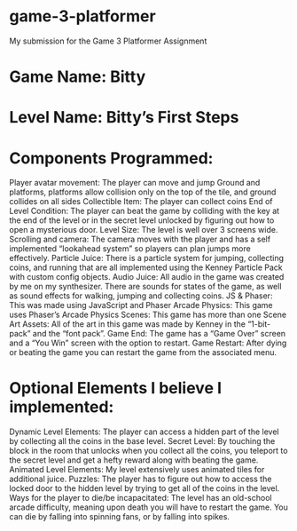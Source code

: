 # game-3-platformer
My submission for the Game 3 Platformer Assignment
# Game Name: Bitty
# Level Name: Bitty’s First Steps

# Components Programmed:
Player avatar movement: The player can move and jump
Ground and platforms, platforms allow collision only on the top of the tile, and ground collides on all sides
Collectible Item: The player can collect coins
End of Level Condition: The player can beat the game by colliding with the key at the end of the level or in the secret level unlocked by figuring out how to open a mysterious door.
Level Size: The level is well over 3 screens wide.
Scrolling and camera: The camera moves with the player and has a self implemented “lookahead system” so players can plan jumps more effectively.
Particle Juice: There is a particle system for jumping, collecting coins, and running that are all implemented using the Kenney Particle Pack with custom config objects.
Audio Juice: All audio in the game was created by me on my synthesizer. There are sounds for states of the game, as well as sound effects for walking, jumping and collecting coins.
JS & Phaser: This was made using JavaScript and Phaser
Arcade Physics: This game uses Phaser’s Arcade Physics
Scenes: This game has more than one Scene
Art Assets: All of the art in this game was made by Kenney in the “1-bit-pack” and the “font pack”. 
Game End: The game has a “Game Over” screen and a “You Win” screen with the option to restart.
Game Restart: After dying or beating the game you can restart the game from the associated menu.

# Optional Elements I believe I implemented:
Dynamic Level Elements: The player can access a hidden part of the level by collecting all the coins in the base level.
Secret Level: By touching the block in the room that unlocks when you collect all the coins, you teleport to the secret level and get a hefty reward along with beating the game.
Animated Level Elements: My level extensively uses animated tiles for additional juice.
Puzzles: The player has to figure out how to access the locked door to the hidden level by trying to get all of the coins in the level.
Ways for the player to die/be incapacitated: The level has an old-school arcade difficulty, meaning upon death you will have to restart the game. You can die by falling into spinning fans, or by falling into spikes.
